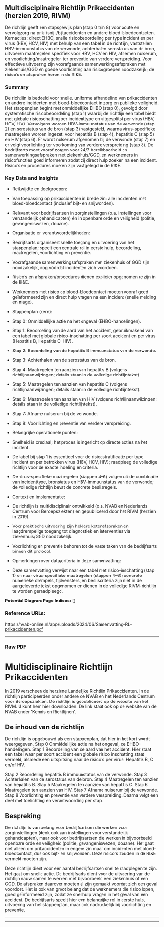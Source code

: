 ## Multidisciplinaire Richtlijn Prikaccidenten (herzien 2019, RIVM)

De richtlijn geeft een stapsgewijs plan (stap 0 t/m 8) voor acute en vervolgzorg na prik-/snij-/bijtaccidenten en andere bloed-bloedcontacten. Kernacties: direct EHBO, snelle risicobeoordeling per type incident en per virus (HBV, HCV, HIV) met behulp van een tabel in de richtlijn, vaststellen HBV-immuunstatus van de verwonde, achterhalen serostatus van de bron, uitvoeren maatregelen specifiek voor HBV, HCV en HIV, afnemen nulserum, en voorlichting/maatregelen ter preventie van verdere verspreiding. Voor effectieve uitvoering zijn voorafgaande samenwerkingsafspraken met ziekenhuis/GGD en goede voorlichting aan risicogroepen noodzakelijk; de risico’s en afspraken horen in de RI&E.

### Summary

De richtlijn is bedoeld voor snelle, uniforme afhandeling van prikaccidenten en andere incidenten met bloed-bloedcontact in zorg en publieke veiligheid. Het stappenplan begint met onmiddellijke EHBO (stap 0), gevolgd door systematische risicobeoordeling (stap 1) waarbij de richtlijn een tabel biedt met globale risicoschatting per incidenttype en uitgesplitst per virus (HBV, HCV, HIV). Vervolgens worden HBV-immuunstatus van de verwonde (stap 2) en serostatus van de bron (stap 3) vastgesteld, waarna virus-specifieke maatregelen worden ingezet: voor hepatitis B (stap 4), hepatitis C (stap 5) en HIV (stap 6). Er wordt nulserum afgenomen bij de verwonde (stap 7) en er volgt voorlichting ter voorkoming van verdere verspreiding (stap 8). De bedrijfsarts moet vooraf zorgen voor 24/7 bereikbaarheid en samenwerkingsafspraken met ziekenhuis/GGD, en werknemers in risicofuncties goed informeren zodat zij direct hulp zoeken na een incident. Risico’s en procedures moeten zijn vastgelegd in de RI&E.

### Key Data and Insights

- Reikwijdte en doelgroepen:
- Van toepassing op prikaccidenten in brede zin: alle incidenten met bloed-bloedcontact (inclusief bijt- en snijwonden).
- Relevant voor bedrijfsartsen in zorginstellingen (o.a. instellingen voor verstandelijk gehandicapten) én in openbare orde en veiligheid (politie, gevangeniswezen, douane).

- Organisatie en verantwoordelijkheden:
- Bedrijfsarts organiseert snelle toegang en uitvoering van het stappenplan; speelt een centrale rol in eerste hulp, beoordeling, maatregelen, voorlichting en preventie.
- Voorafgaande samenwerkingsafspraken met ziekenhuis of GGD zijn noodzakelijk, nog vóórdat incidenten zich voordoen.
- Risico’s en afspraken/procedures dienen expliciet opgenomen te zijn in de RI&E.
- Werknemers met risico op bloed-bloedcontact moeten vooraf goed geïnformeerd zijn en direct hulp vragen na een incident (snelle melding en triage).

- Stappenplan (kern):
- Stap 0: Onmiddellijke actie na het ongeval (EHBO-handelingen).
- Stap 1: Beoordeling van de aard van het accident, gebruikmakend van een tabel met globale risico-inschatting per soort accident en per virus (Hepatitis B, Hepatitis C, HIV).
- Stap 2: Beoordeling van de hepatitis B immuunstatus van de verwonde.
- Stap 3: Achterhalen van de serostatus van de bron.
- Stap 4: Maatregelen ten aanzien van hepatitis B (volgens richtlijnaanwijzingen; details staan in de volledige richtlijntekst).
- Stap 5: Maatregelen ten aanzien van hepatitis C (volgens richtlijnaanwijzingen; details staan in de volledige richtlijntekst).
- Stap 6: Maatregelen ten aanzien van HIV (volgens richtlijnaanwijzingen; details staan in de volledige richtlijntekst).
- Stap 7: Afname nulserum bij de verwonde.
- Stap 8: Voorlichting en preventie van verdere verspreiding.

- Belangrijke operationele punten:
- Snelheid is cruciaal; het proces is ingericht op directe acties na het incident.
- De tabel bij stap 1 is essentieel voor de risicostratificatie per type incident en per betrokken virus (HBV, HCV, HIV); raadpleeg de volledige richtlijn voor de exacte indeling en criteria.
- De virus-specifieke maatregelen (stappen 4–6) volgen uit de combinatie van incidenttype, bronstatus en HBV-immuunstatus van de verwonde; de volledige richtlijn bevat de concrete beslisregels.

- Context en implementatie:
- De richtlijn is multidisciplinair ontwikkeld (o.a. NVAB en Nederlands Centrum voor Beroepsziekten) en gepubliceerd door het RIVM (herzien in 2019).
- Voor praktische uitvoering zijn heldere ketenafspraken en laagdrempelige toegang tot diagnostiek en interventies via ziekenhuis/GGD noodzakelijk.
- Voorlichting en preventie behoren tot de vaste taken van de bedrijfsarts binnen dit protocol.

- Opmerkingen over data/criteria in deze samenvatting:
- Deze samenvatting verwijst naar een tabel met risico-inschatting (stap 1) en naar virus-specifieke maatregelen (stappen 4–6); concrete numerieke drempels, tijdvensters, en besliscriteria zijn niet in de aangeleverde tekst opgenomen en dienen in de volledige RIVM-richtlijn te worden geraadpleegd.

**Potential Diagram Page Indices:**
 []

### Reference URLs:

https://nvab-online.nl/app/uploads/2024/06/Samenvatting-RL-prikaccidenten.pdf

---

### Raw PDF

# Multidisciplinaire Richtlijn Prikaccidenten 

In 2019 verscheen de herziene Landelijke Richtlijn Prikaccidenten. In de richtlijn participeerden onder andere de NVAB en het Nederlands Centrum voor Beroepsziekten. De richtlijn is gepubliceerd op de website van het RIVM. U kunt hem hier downloaden. De link staat ook op de website van de NVAB onder 'Kennis en Richtlijnen'.

## De inhoud van de richtlijn

De richtlijn is opgebouwd als een stappenplan, dat hier in het kort wordt weergegeven.
Stap 0 Onmiddellijke actie na het ongeval, de EHBO-handelingen.
Stap 1 Beoordeling van de aard van het accident. Hier staat een tabel waar per soort accident een globale risico inschatting staat vermeld, alsmede een uitsplitsing naar de risico's per virus: Hepatitis B, C en/of HIV.

Stap 2 Beoordeling hepatitis B immuunstatus van de verwonde.
Stap 3 Achterhalen van de serostatus van de bron.
Stap 4 Maatregelen ten aanzien van hepatitis B.
Stap 5 Maatregelen ten aanzien van hepatitis C.
Stap 6 Maatregelen ten aanzien van HIV.
Stap 7 Afname nulserum bij de verwonde.
Stap 8 Voorlichting en preventie van verdere verspreiding.
Daarna volgt een deel met toelichting en verantwoording per stap.

## Bespreking

De richtlijn is van belang voor bedrijfsartsen die werken voor zorginstellingen (denk ook aan instellingen voor verstandelijk gehandicapten), maar ook voor bedrijfsartsen die werken in bijvoorbeeld openbare orde en veiligheid (politie, gevangeniswezen, douane). Het gaat niet alleen om prikaccidenten in engere zin maar om incidenten met bloed-bloedcontact, dus ook bijt- en snijwonden. Deze risico's zouden in de RI\&E vermeld moeten zijn.

Deze richtlijn dient voor een aantal bedrijfsartsen snel te raadplegen te zijn. Het gaat om snelle actie. De bedrijfsarts dient voor de uitvoering van de richtlijn nauw samen te werken met bijvoorbeeld een ziekenhuis of een GGD. De afspraken daarover moeten al zijn gemaakt voordat zich een geval voordoet. Het is ook van groot belang dat de werknemers die risico lopen, goed geïnformeerd zijn, zodat ze snel hulp vragen in het geval van een accident. De bedrijfsarts speelt hier een belangrijke rol in eerste hulp, uitvoering van het stappenplan, maar ook nadrukkelijk bij voorlichting en preventie.

---

---